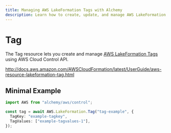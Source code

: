 ```yaml
---
title: Managing AWS LakeFormation Tags with Alchemy
description: Learn how to create, update, and manage AWS LakeFormation Tags using Alchemy Cloud Control.
---
```


# Tag

The Tag resource lets you create and manage [AWS LakeFormation Tags](https://docs.aws.amazon.com/lakeformation/latest/userguide/) using AWS Cloud Control API.

http://docs.aws.amazon.com/AWSCloudFormation/latest/UserGuide/aws-resource-lakeformation-tag.html

## Minimal Example

```ts
import AWS from "alchemy/aws/control";

const tag = await AWS.LakeFormation.Tag("tag-example", {
  TagKey: "example-tagkey",
  TagValues: ["example-tagvalues-1"],
});
```

